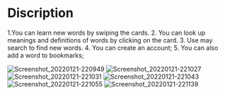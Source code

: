 # Discription


1.You can learn new words by swiping the cards. 
2. You can look up meanings and definitions of words by clicking on the card.
3. Use may search to find new words.
4. You can create an account;
5. You can also add a word to bookmarks;

![Screenshot_20220121-220949](https://user-images.githubusercontent.com/82866898/151251131-dd206fb7-9c1b-4449-b167-59b7275de479.png)
![Screenshot_20220121-221027](https://user-images.githubusercontent.com/82866898/151251134-54a4683a-cff9-4a60-9ac3-6b37a64e6ad7.png)
![Screenshot_20220121-221031](https://user-images.githubusercontent.com/82866898/151251138-2df89b2f-e6f2-43bf-a048-f1b161706bf7.png)
![Screenshot_20220121-221043](https://user-images.githubusercontent.com/82866898/151251140-b3da7617-a350-47ac-93ac-5e8c41be320b.png)
![Screenshot_20220121-221055](https://user-images.githubusercontent.com/82866898/151251141-9058c97f-fd95-41e4-b039-1e32c4bb62f3.png)
![Screenshot_20220121-221139](https://user-images.githubusercontent.com/82866898/151251144-4f98d646-accc-4476-9fbc-b7675a5add05.png)
